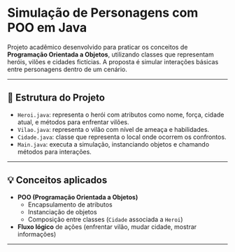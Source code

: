 # Simulação de Personagens com POO em Java

Projeto acadêmico desenvolvido para praticar os conceitos de **Programação Orientada a Objetos**, utilizando classes que representam heróis, vilões e cidades fictícias. A proposta é simular interações básicas entre personagens dentro de um cenário.

---

## 🧱 Estrutura do Projeto

- `Heroi.java`: representa o herói com atributos como nome, força, cidade atual, e métodos para enfrentar vilões.
- `Vilao.java`: representa o vilão com nível de ameaça e habilidades.
- `Cidade.java`: classe que representa o local onde ocorrem os confrontos.
- `Main.java`: executa a simulação, instanciando objetos e chamando métodos para interações.

---

## 💡 Conceitos aplicados

- **POO (Programação Orientada a Objetos)**
  - Encapsulamento de atributos
  - Instanciação de objetos
  - Composição entre classes (`Cidade` associada a `Heroi`)
- **Fluxo lógico** de ações (enfrentar vilão, mudar cidade, mostrar informações)

---
